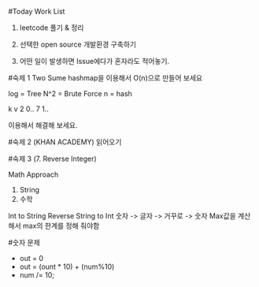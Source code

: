 #Today Work List
1. leetcode 풀기 & 정리

2. 선택한 open source 개발환경 구축하기
 
3. 어떤 일이 발생하면 Issue에다가 혼자라도 적어놓기.

#숙제 1 Two Sume
hashmap을 이용해서 O(n)으로 만들어 보세요

log = Tree
N^2 = Brute Force
n = hash

k v
2 0..
7 1..

이용해서 해결해 보세요.

#숙제 2 (KHAN ACADEMY) 읽어오기

#숙제 3 (7. Reverse Integer)

Math Approach

1. String
2. 수학

Int to String
Reverse
String to Int
숫자 -> 글자 -> 거꾸로 -> 숫자
Max값을 계산해서 max의 한계를 정해 줘야함


#숫자 문제
- out = 0
- out = (ount * 10) + (num%10)
- num /= 10;


